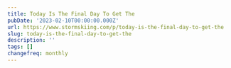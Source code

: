 ```yaml
---
title: Today Is The Final Day To Get The
pubDate: '2023-02-10T00:00:00.000Z'
url: https://www.stormskiing.com/p/today-is-the-final-day-to-get-the
slug: today-is-the-final-day-to-get-the
description: ''
tags: []
changefreq: monthly
---
```


<!-- Add post content below -->
